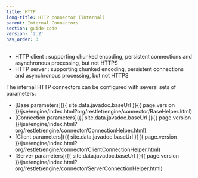 ```yaml
---
title: HTTP
long-title: HTTP connector (internal)
parent: Internal Connectors
section: guide-code
version: '2.2'
nav_order: 3
---
```

-   HTTP client : supporting chunked encoding, persistent connections
    and asynchronous processing, but not HTTPS
-   HTTP server : supporting chunked encoding, persistent connections
    and asynchronous processing, but not HTTPS

The internal HTTP connectors can be configured with several sets of
parameters:

* [Base parameters]({{ site.data.javadoc.baseUrl }}{{ page.version }}/jse/engine/index.html?org/restlet/engine/connector/BaseHelper.html)
* [Connection parameters]({{ site.data.javadoc.baseUrl }}{{ page.version }}/jse/engine/index.html?org/restlet/engine/connector/ConnectionHelper.html)
* [Client parameters]({{ site.data.javadoc.baseUrl }}{{ page.version }}/jse/engine/index.html?org/restlet/engine/connector/ClientConnectionHelper.html)
* [Server parameters]({{ site.data.javadoc.baseUrl }}{{ page.version }}/jse/engine/index.html?org/restlet/engine/connector/ServerConnectionHelper.html)
